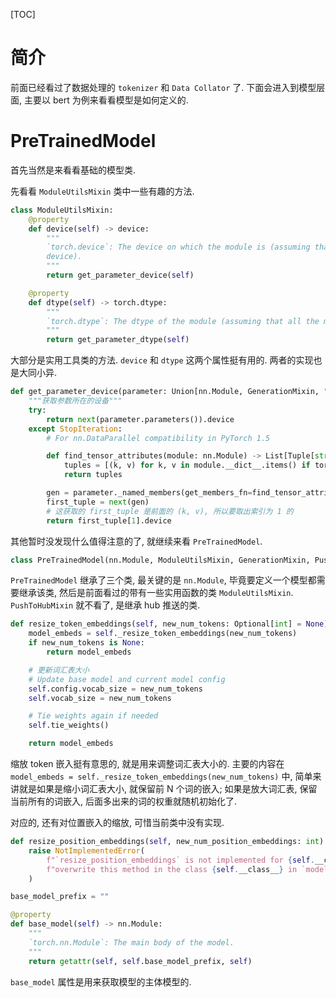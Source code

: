 [TOC]

# 简介

前面已经看过了数据处理的 `tokenizer` 和 `Data Collator` 了.
下面会进入到模型层面, 主要以 bert 为例来看看模型是如何定义的.

# PreTrainedModel

首先当然是来看看基础的模型类.

先看看 `ModuleUtilsMixin` 类中一些有趣的方法.

```python
class ModuleUtilsMixin:
    @property
    def device(self) -> device:
        """
        `torch.device`: The device on which the module is (assuming that all the module parameters are on the same
        device).
        """
        return get_parameter_device(self)

    @property
    def dtype(self) -> torch.dtype:
        """
        `torch.dtype`: The dtype of the module (assuming that all the module parameters have the same dtype).
        """
        return get_parameter_dtype(self)
```

大部分是实用工具类的方法. `device` 和 `dtype` 这两个属性挺有用的. 两者的实现也是大同小异.

```python
def get_parameter_device(parameter: Union[nn.Module, GenerationMixin, "ModuleUtilsMixin"]):
    """获取参数所在的设备"""
    try:
        return next(parameter.parameters()).device
    except StopIteration:
        # For nn.DataParallel compatibility in PyTorch 1.5

        def find_tensor_attributes(module: nn.Module) -> List[Tuple[str, Tensor]]:
            tuples = [(k, v) for k, v in module.__dict__.items() if torch.is_tensor(v)]
            return tuples

        gen = parameter._named_members(get_members_fn=find_tensor_attributes)
        first_tuple = next(gen)
        # 这获取的 first_tuple 是前面的 (k, v), 所以要取出索引为 1 的
        return first_tuple[1].device
```

其他暂时没发现什么值得注意的了, 就继续来看 `PreTrainedModel`.

```python
class PreTrainedModel(nn.Module, ModuleUtilsMixin, GenerationMixin, PushToHubMixin):
```

`PreTrainedModel` 继承了三个类, 最关键的是 `nn.Module`, 毕竟要定义一个模型都需要继承该类,
然后是前面看过的带有一些实用函数的类 `ModuleUtilsMixin`. `PushToHubMixin` 就不看了, 是继承 hub 推送的类.

```python
def resize_token_embeddings(self, new_num_tokens: Optional[int] = None) -> nn.Embedding:
    model_embeds = self._resize_token_embeddings(new_num_tokens)
    if new_num_tokens is None:
        return model_embeds

    # 更新词汇表大小
    # Update base model and current model config
    self.config.vocab_size = new_num_tokens
    self.vocab_size = new_num_tokens

    # Tie weights again if needed
    self.tie_weights()

    return model_embeds
```

缩放 token 嵌入挺有意思的, 就是用来调整词汇表大小的. 主要的内容在 `model_embeds = self._resize_token_embeddings(new_num_tokens)` 中,
简单来讲就是如果是缩小词汇表大小, 就保留前 N 个词的嵌入; 如果是放大词汇表, 保留当前所有的词嵌入, 后面多出来的词的权重就随机初始化了.

对应的, 还有对位置嵌入的缩放, 可惜当前类中没有实现.

```python
def resize_position_embeddings(self, new_num_position_embeddings: int):
    raise NotImplementedError(
        f"`resize_position_embeddings` is not implemented for {self.__class__}`. To implement it, you should "
        f"overwrite this method in the class {self.__class__} in `modeling_{self.__class__.__module__}.py`"
    )
```

```python
base_model_prefix = ""

@property
def base_model(self) -> nn.Module:
    """
    `torch.nn.Module`: The main body of the model.
    """
    return getattr(self, self.base_model_prefix, self)
```

`base_model` 属性是用来获取模型的主体模型的.
